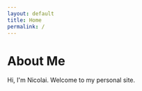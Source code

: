 ```yaml
---
layout: default
title: Home
permalink: /
---
```


# About Me

Hi, I'm Nicolai. Welcome to my personal site.
